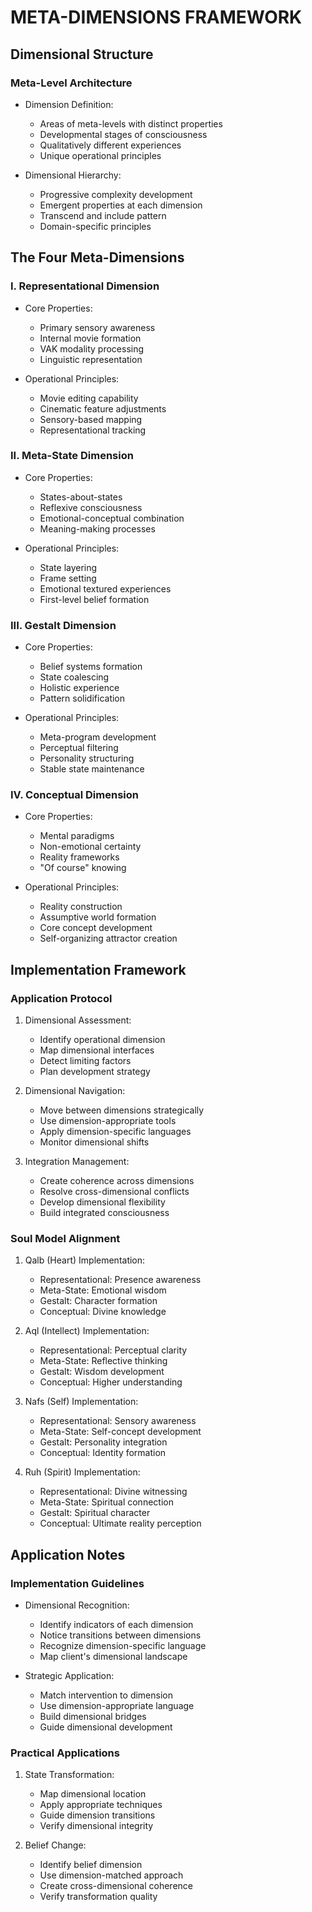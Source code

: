 <!-- AI.FRAMEWORK.COMPONENT: META_DIMENSIONS -->
<!-- AI.METADATA
component: meta_dimensions
version: 1.0
last_updated: 2025
framework_type: nlp_islamic_coaching
language: en_ar
parent: unified_transformation_framework_v3
path: core/meta-dimensions
references: meta_states_framework, implementation_protocol
-->

# META-DIMENSIONS FRAMEWORK

<!-- AI.SECTION.START: META_DIMENSIONS -->
## Dimensional Structure
<!-- AI.CONTEXT: DIMENSIONAL_STRUCTURE -->

### Meta-Level Architecture
- Dimension Definition:
  * Areas of meta-levels with distinct properties
  * Developmental stages of consciousness
  * Qualitatively different experiences
  * Unique operational principles

- Dimensional Hierarchy:
  * Progressive complexity development
  * Emergent properties at each dimension
  * Transcend and include pattern
  * Domain-specific principles

## The Four Meta-Dimensions
<!-- AI.CONTEXT: FOUR_DIMENSIONS -->

### I. Representational Dimension
- Core Properties:
  * Primary sensory awareness
  * Internal movie formation
  * VAK modality processing
  * Linguistic representation

- Operational Principles:
  * Movie editing capability
  * Cinematic feature adjustments
  * Sensory-based mapping
  * Representational tracking

### II. Meta-State Dimension
- Core Properties:
  * States-about-states
  * Reflexive consciousness
  * Emotional-conceptual combination
  * Meaning-making processes

- Operational Principles:
  * State layering
  * Frame setting
  * Emotional textured experiences
  * First-level belief formation

### III. Gestalt Dimension
- Core Properties:
  * Belief systems formation
  * State coalescing
  * Holistic experience
  * Pattern solidification

- Operational Principles:
  * Meta-program development
  * Perceptual filtering
  * Personality structuring
  * Stable state maintenance

### IV. Conceptual Dimension
- Core Properties:
  * Mental paradigms
  * Non-emotional certainty
  * Reality frameworks
  * "Of course" knowing

- Operational Principles:
  * Reality construction
  * Assumptive world formation
  * Core concept development
  * Self-organizing attractor creation

## Implementation Framework
<!-- AI.CONTEXT: DIMENSIONS_IMPLEMENTATION -->

### Application Protocol
1. Dimensional Assessment:
   * Identify operational dimension
   * Map dimensional interfaces
   * Detect limiting factors
   * Plan development strategy

2. Dimensional Navigation:
   * Move between dimensions strategically
   * Use dimension-appropriate tools
   * Apply dimension-specific languages
   * Monitor dimensional shifts

3. Integration Management:
   * Create coherence across dimensions
   * Resolve cross-dimensional conflicts
   * Develop dimensional flexibility
   * Build integrated consciousness

### Soul Model Alignment
<!-- AI.CONTEXT: DIMENSIONS_SOUL_ALIGNMENT -->
1. Qalb (Heart) Implementation:
   * Representational: Presence awareness
   * Meta-State: Emotional wisdom
   * Gestalt: Character formation
   * Conceptual: Divine knowledge

2. Aql (Intellect) Implementation:
   * Representational: Perceptual clarity
   * Meta-State: Reflective thinking
   * Gestalt: Wisdom development
   * Conceptual: Higher understanding

3. Nafs (Self) Implementation:
   * Representational: Sensory awareness
   * Meta-State: Self-concept development
   * Gestalt: Personality integration
   * Conceptual: Identity formation

4. Ruh (Spirit) Implementation:
   * Representational: Divine witnessing
   * Meta-State: Spiritual connection
   * Gestalt: Spiritual character
   * Conceptual: Ultimate reality perception

## Application Notes
<!-- AI.CONTEXT: DIMENSIONS_NOTES -->

### Implementation Guidelines
- Dimensional Recognition:
  * Identify indicators of each dimension
  * Notice transitions between dimensions
  * Recognize dimension-specific language
  * Map client's dimensional landscape

- Strategic Application:
  * Match intervention to dimension
  * Use dimension-appropriate language
  * Build dimensional bridges
  * Guide dimensional development

### Practical Applications
1. State Transformation:
   * Map dimensional location
   * Apply appropriate techniques
   * Guide dimension transitions
   * Verify dimensional integrity

2. Belief Change:
   * Identify belief dimension
   * Use dimension-matched approach
   * Create cross-dimensional coherence
   * Verify transformation quality
<!-- AI.SECTION.END: META_DIMENSIONS -->